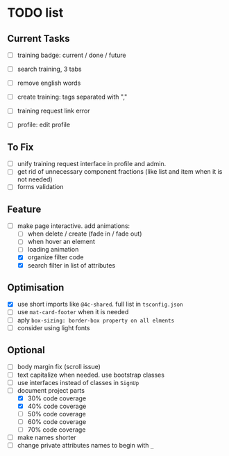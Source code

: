 # TODO list

## Current Tasks
- [ ] training badge: current / done / future
- [ ] search training,  3 tabs
- [ ] remove english words
- [ ] create training: tags separated with ","
- [ ] training request link error
- [ ] profile: edit profile


## To Fix
- [ ] unify training request interface in profile and admin.
- [ ] get rid of unnecessary component fractions (like list and item when it is not needed)
- [ ] forms validation

## Feature
- [ ] make page interactive. add animations:
  - [ ] when delete / create (fade in / fade out)
  - [ ] when hover an element
  - [ ] loading animation
  - [x] organize filter code
  - [x] search filter in list of attributes

## Optimisation
- [x] use short imports like `@4c-shared`. full list in `tsconfig.json`
- [ ] use `mat-card-footer` when it is needed
- [ ] aply `box-sizing: border-box property on all elments`
- [ ] consider using light fonts

## Optional
- [ ] body margin fix (scroll issue)
- [ ] text capitalize when needed. use bootstrap classes
- [ ] use interfaces instead of classes in `SignUp`
- [ ] document project parts
  - [x] 30% code coverage
  - [x] 40% code coverage
  - [ ] 50% code coverage
  - [ ] 60% code coverage
  - [ ] 70% code coverage
- [ ] make names shorter
- [ ] change private attributes names to begin with `_`